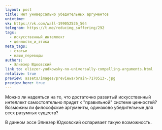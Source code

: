 ```yaml
---
layout: post
title: Нет универсально убедительных аргументов
unixtime: 
vk: https://vk.com/wall-199052526_564
telegram: https://t.me/reducing_suffering/292
tags:
  - искусственный_интеллект
  - ценности_и_этика
meta_tags:
  - статьи
  - наши_переводы
authors:
  - Элиезер Юдковский
link_to: eliezer-yudkowsky-no-universally-compelling-arguments.html
relative: true
preview: assets/images/previews/brain-7170513-.jpg
preview_here: true
---
```

Можно ли надеяться на то, что достаточно развитый искусственный интеллект самостоятельно придет к "правильной" системе ценностей? Возможны ли философские аргументы, одинаково убедительные для всех разумных существ?

В данном эссе Элиезер Юдковский оспаривает такую возможность.
